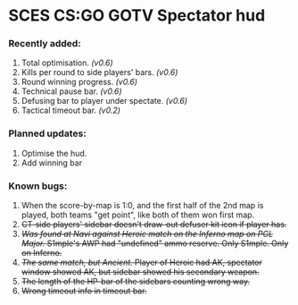 # SCES CS:GO GOTV Spectator hud

### Recently added:
1. Total optimisation. *(v0.6)*
2. Kills per round to side players' bars. *(v0.6)*
3. Round winning progress. *(v0.6)*
4. Technical pause bar. *(v0.6)*
5. Defusing bar to player under spectate. *(v0.6)*
6. Tactical timeout bar. *(v0.2)*

### Planned updates:
1. Optimise the hud.
2. Add winning bar

### Known bugs:
1. When the score-by-map is 1:0, and the first half of the 2nd map is played, both teams "get point", like both of them won first map.
2. ~~CT-side players' sidebar doesn't draw-out defuser kit icon if player has.~~
3. ~~*Was found at Navi against Heroic match on the Inferno map on PGL Major.* S1mple's AWP had "undefined" ammo reserve. Only S1mple. Only on Inferno.~~
4. ~~*The same match, but Ancient.* Player of Heroic had AK, spectator window showed AK, but sidebar showed his secondary weapon.~~
5. ~~The length of the HP-bar of the sidebars counting wrong way.~~
6. ~~Wrong timeout info in timeout bar.~~


